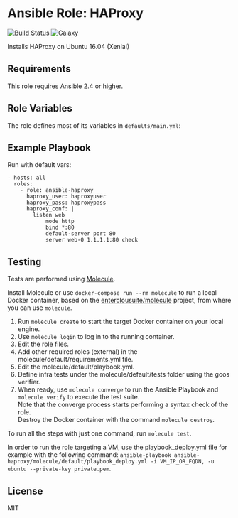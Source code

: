 Ansible Role: HAProxy 
======================================

[![Build Status](https://travis-ci.org/entercloudsuite/ansible-haproxy.svg?branch=master)](https://travis-ci.org/entercloudsuite/ansible-haproxy)
[![Galaxy](https://img.shields.io/badge/galaxy-entercloudsuite.haproxy-blue.svg?style=flat-square)](https://galaxy.ansible.com/entercloudsuite/haproxy)  

Installs HAProxy on Ubuntu 16.04 (Xenial)

## Requirements

This role requires Ansible 2.4 or higher.

## Role Variables

The role defines most of its variables in `defaults/main.yml`:

## Example Playbook

Run with default vars:

    - hosts: all
      roles:
        - role: ansible-haproxy
          haproxy_user: haproxyuser
          haproxy_pass: haproxypass
          haproxy_conf: |
            listen web
                mode http
                bind *:80
                default-server port 80
                server web-0 1.1.1.1:80 check


## Testing

Tests are performed using [Molecule](http://molecule.readthedocs.org/en/latest/).

Install Molecule or use `docker-compose run --rm molecule` to run a local Docker container, based on the [enterclousuite/molecule](https://hub.docker.com/r/fminzoni/molecule/) project, from where you can use `molecule`.

1. Run `molecule create` to start the target Docker container on your local engine.  
2. Use `molecule login` to log in to the running container.  
3. Edit the role files.  
4. Add other required roles (external) in the molecule/default/requirements.yml file.  
5. Edit the molecule/default/playbook.yml.  
6. Define infra tests under the molecule/default/tests folder using the goos verifier.  
7. When ready, use `molecule converge` to run the Ansible Playbook and `molecule verify` to execute the test suite.  
Note that the converge process starts performing a syntax check of the role.  
Destroy the Docker container with the command `molecule destroy`.   

To run all the steps with just one command, run `molecule test`. 

In order to run the role targeting a VM, use the playbook_deploy.yml file for example with the following command: `ansible-playbook ansible-haproxy/molecule/default/playbook_deploy.yml -i VM_IP_OR_FQDN, -u ubuntu --private-key private.pem`.  

## License

MIT
